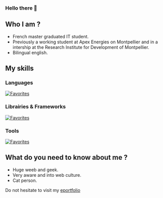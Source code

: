 ### Hello there 👋

## Who I am ?
- French master graduated IT student.
- Previously a working student at Apex Energies on Montpellier and in a intership at the Research Institute for Development of Montpellier.
- Bilingual english.

## My skills

### Languages
[![Favorites](https://skillicons.dev/icons?i=java,js,ts,html,css,postgresql,graphql&theme=light)](https://skillicons.dev)

### Librairies & Frameworks
[![Favorites](https://skillicons.dev/icons?i=nodejs,vue,react,tailwind,prisma&theme=light)](https://skillicons.dev)

### Tools
[![Favorites](https://skillicons.dev/icons?i=postman,github,gitlab,docker,webstorm&theme=light)](https://skillicons.dev)

## What do you need to know about me ?
- Huge weeb and geek.
- Very aware and into web culture.
- Cat person.

Do not hesitate to visit my [eportfolio](https://alexandre-bousquet.github.io/portfolio-v1)
